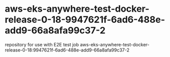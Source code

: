 # aws-eks-anywhere-test-docker-release-0-18-9947621f-6ad6-488e-add9-66a8afa99c37-2
repository for use with E2E test job aws-eks-anywhere-test-docker-release-0-18:9947621f-6ad6-488e-add9-66a8afa99c37-2
